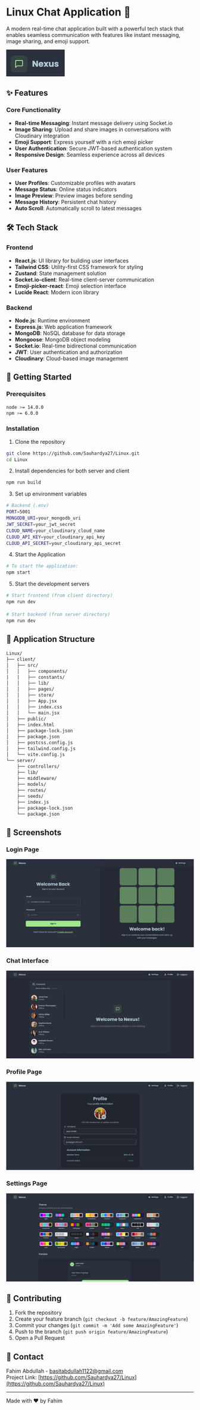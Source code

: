 # Linux Chat Application 🚀

A modern real-time chat application built with a powerful tech stack that enables seamless communication with features like instant messaging, image sharing, and emoji support.

![Linux Chat Logo](/client/public/logo.png)

## ✨ Features

### Core Functionality
- **Real-time Messaging**: Instant message delivery using Socket.io
- **Image Sharing**: Upload and share images in conversations with Cloudinary integration
- **Emoji Support**: Express yourself with a rich emoji picker
- **User Authentication**: Secure JWT-based authentication system
- **Responsive Design**: Seamless experience across all devices

### User Features
- **User Profiles**: Customizable profiles with avatars
- **Message Status**: Online status indicators
- **Image Preview**: Preview images before sending
- **Message History**: Persistent chat history
- **Auto Scroll**: Automatically scroll to latest messages

## 🛠️ Tech Stack

### Frontend
- **React.js**: UI library for building user interfaces
- **Tailwind CSS**: Utility-first CSS framework for styling
- **Zustand**: State management solution
- **Socket.io-client**: Real-time client-server communication
- **Emoji-picker-react**: Emoji selection interface
- **Lucide React**: Modern icon library

### Backend
- **Node.js**: Runtime environment
- **Express.js**: Web application framework
- **MongoDB**: NoSQL database for data storage
- **Mongoose**: MongoDB object modeling
- **Socket.io**: Real-time bidirectional communication
- **JWT**: User authentication and authorization
- **Cloudinary**: Cloud-based image management

## 🚀 Getting Started

### Prerequisites
```bash
node >= 14.0.0
npm >= 6.0.0
```

### Installation

1. Clone the repository
```bash
git clone https://github.com/Sauhardya27/Linux.git
cd Linux
```

2. Install dependencies for both server and client
```bash
npm run build
```

3. Set up environment variables
```bash
# Backend (.env)
PORT=5001
MONGODB_URI=your_mongodb_uri
JWT_SECRET=your_jwt_secret
CLOUD_NAME=your_cloudinary_cloud_name
CLOUD_API_KEY=your_cloudinary_api_key
CLOUD_API_SECRET=your_cloudinary_api_secret
```

4. Start the Application
```bash
# To start the application:
npm start
```

5. Start the development servers
```bash
# Start frontend (from client directory)
npm run dev

# Start backend (from server directory)
npm run dev
```

## 📱 Application Structure

```
Linux/
├── client/
│   ├── src/
│   │   ├── components/
|   |   ├── constants/
│   │   ├── lib/
│   │   ├── pages/
│   │   ├── store/
│   │   ├── App.jsx
│   │   ├── index.css
│   │   └── main.jsx
│   ├── public/
│   ├── index.html
│   ├── package-lock.json
│   ├── package.json
│   ├── postcss.config.js
│   ├── tailwind.config.js
│   └── vite.config.js
└── server/
    ├── controllers/
    ├── lib/
    ├── middleware/
    ├── models/
    ├── routes/
    ├── seeds/
    ├── index.js
    ├── package-lock.json
    └── package.json
```

## 🎨 Screenshots

### Login Page
![Login Page](/client/public/login.png)

### Chat Interface
![Chat Interface](/client/public/chat.png)

### Profile Page
![Profile Page](/client/public/profile.png)

### Settings Page
![Settings Page](/client/public/settings.png)

## 🤝 Contributing

1. Fork the repository
2. Create your feature branch (`git checkout -b feature/AmazingFeature`)
3. Commit your changes (`git commit -m 'Add some AmazingFeature'`)
4. Push to the branch (`git push origin feature/AmazingFeature`)
5. Open a Pull Request

## 📧 Contact

Fahim Abdullah - basitabdullah1122@gmail.com<br>
Project Link: [https://github.com/Sauhardya27/Linux](https://github.com/Sauhardya27/Linux)

---
Made with ❤️ by Fahim
